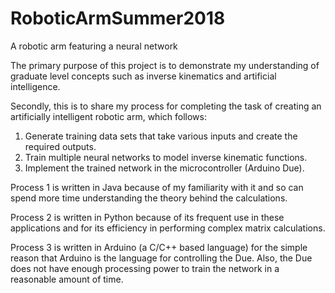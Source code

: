 # RoboticArmSummer2018
A robotic arm featuring a neural network

The primary purpose of this project is to demonstrate my understanding of graduate level concepts such as inverse kinematics and artificial intelligence. 

Secondly, this is to share my process for completing the task of creating an artificially intelligent robotic arm, which follows: 

  1. Generate training data sets that take various inputs and create the required outputs.
  2. Train multiple neural networks to model inverse kinematic functions.
  3. Implement the trained network in the microcontroller (Arduino Due).
  
Process 1 is written in Java because of my familiarity with it and so can spend more time understanding the theory behind the calculations.

Process 2 is written in Python because of its frequent use in these applications and for its efficiency in performing complex matrix calculations.

Process 3 is written in Arduino (a C/C++ based language) for the simple reason that Arduino is the language for controlling the Due. Also, the Due does not have enough processing power to train the network in a reasonable amount of time.
